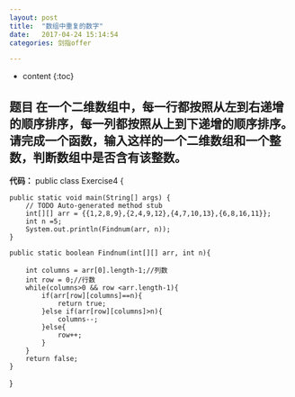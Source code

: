 ```yaml
---
layout: post
title:  "数组中重复的数字"
date:   2017-04-24 15:14:54
categories: 剑指offer

---
```


* content
{:toc}

**题目**
在一个二维数组中，每一行都按照从左到右递增的顺序排序，每一列都按照从上到下递增的顺序排序。请完成一个函数，输入这样的一个二维数组和一个整数，判断数组中是否含有该整数。
---
**代码：**
	public class Exercise4 {

	public static void main(String[] args) {
		// TODO Auto-generated method stub
		int[][] arr = {{1,2,8,9},{2,4,9,12},{4,7,10,13},{6,8,16,11}};
		int n =5;
		System.out.println(Findnum(arr, n));
	}
	
	public static boolean Findnum(int[][] arr, int n){
		
		int columns = arr[0].length-1;//列数
		int row = 0;//行数
		while(columns>0 && row <arr.length-1){
			if(arr[row][columns]==n){
				return true;
			}else if(arr[row][columns]>n){
				columns--;
			}else{
				row++;
			}
		}
		return false;
	}
}
